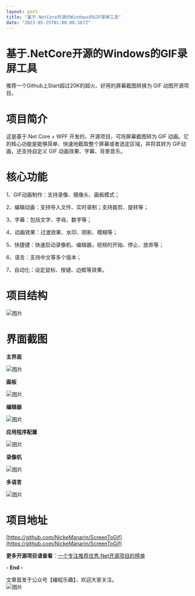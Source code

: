 ```yaml
---
layout: post
title: "基于.NetCore开源的Windows的GIF录屏工具"
date: "2023-05-25T01:08:00.567Z"
---
```

基于.NetCore开源的Windows的GIF录屏工具
============================

推荐一个Github上Start超过20K的超火、好用的屏幕截图转换为 GIF 动图开源项目。

**项目简介**
========

这是基于.Net Core + WPF 开发的、开源项目，可将屏幕截图转为 GIF 动画。它的核心功能是能够简单、快速地截取整个屏幕或者选定区域，并将其转为 GIF动画，还支持自定义 GIF 动画效果、字幕、背景音乐。

**核心功能**
========

1、GIF动画制作：支持录像、摄像头、画板模式；

2、编辑动画：支持导入文件、实时录制；支持裁剪、旋转等；

3、字幕：包括文字、字母、数字等；

4、动画效果：过渡效果、水印、阴影、模糊等；

5、快捷键：快速启动录像机、编辑器，视频的开始、停止、放弃等；

6、语言：支持中文等多个版本；

7、自动化：设定鼠标、按键、边框等效果。

****项目结构****
============

![图片](https://img2023.cnblogs.com/blog/93789/202305/93789-20230525085926463-1351332542.png)

**界面截图**
========

**主界面**

![图片](https://img2023.cnblogs.com/blog/93789/202305/93789-20230525085926470-172288959.png)

**画板**

![图片](https://img2023.cnblogs.com/blog/93789/202305/93789-20230525085926473-898111070.png)

**编辑器**

![图片](https://img2023.cnblogs.com/blog/93789/202305/93789-20230525085926484-1381200121.png)

**应用程序配置**

![图片](https://img2023.cnblogs.com/blog/93789/202305/93789-20230525085926467-1163984476.png)

**录像机**

![图片](https://img2023.cnblogs.com/blog/93789/202305/93789-20230525085926461-520654227.png)

**多语言**

![图片](https://img2023.cnblogs.com/blog/93789/202305/93789-20230525085926480-1258170822.png)

**项目地址**
========

[https://github.com/NickeManarin/ScreenToGif](https://github.com/NickeManarin/ScreenToGif)

**更多开源项目请查看**：[一个专注推荐优秀.Net开源项目的榜单](https://github.com/bianchenglequ/NetCodeTop)

**\- End -**

文章首发于公众号【编程乐趣】，欢迎大家关注。  
![图片](https://img2020.cnblogs.com/blog/93789/202105/93789-20210520132522800-1532644404.jpg)